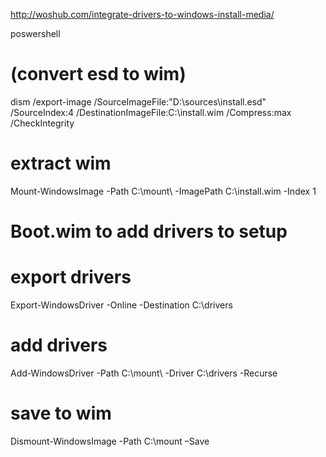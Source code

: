 http://woshub.com/integrate-drivers-to-windows-install-media/


poswershell
# (convert esd to wim)
dism /export-image /SourceImageFile:"D:\sources\install.esd" /SourceIndex:4 /DestinationImageFile:C:\install.wim /Compress:max /CheckIntegrity  
# extract wim
Mount-WindowsImage -Path C:\mount\ -ImagePath C:\install.wim -Index 1

# Boot.wim to add drivers to setup

# export drivers
Export-WindowsDriver -Online -Destination C:\drivers
# add drivers
Add-WindowsDriver -Path C:\mount\ -Driver C:\drivers -Recurse
# save to wim
Dismount-WindowsImage -Path C:\mount –Save
